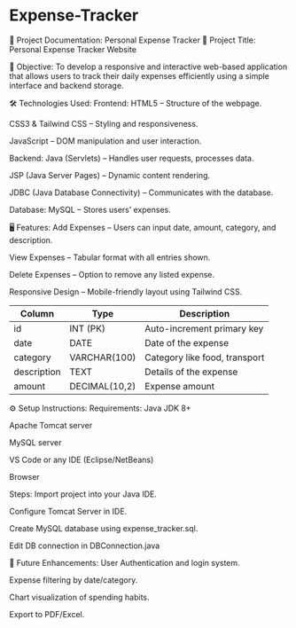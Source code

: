 # Expense-Tracker
📘 Project Documentation: Personal Expense Tracker
🧾 Project Title:
Personal Expense Tracker Website

📌 Objective:
To develop a responsive and interactive web-based application that allows users to track their daily expenses efficiently using a simple interface and backend storage.

🛠️ Technologies Used:
Frontend:
HTML5 – Structure of the webpage.

CSS3 & Tailwind CSS – Styling and responsiveness.

JavaScript – DOM manipulation and user interaction.

Backend:
Java (Servlets) – Handles user requests, processes data.

JSP (Java Server Pages) – Dynamic content rendering.

JDBC (Java Database Connectivity) – Communicates with the database.

Database:
MySQL – Stores users’ expenses.


🖥️ Features:
Add Expenses – Users can input date, amount, category, and description.

View Expenses – Tabular format with all entries shown.

Delete Expenses – Option to remove any listed expense.

Responsive Design – Mobile-friendly layout using Tailwind CSS.

| Column      | Type          | Description                   |
| ----------- | ------------- | ----------------------------- |
| id          | INT (PK)      | Auto-increment primary key    |
| date        | DATE          | Date of the expense           |
| category    | VARCHAR(100)  | Category like food, transport |
| description | TEXT          | Details of the expense        |
| amount      | DECIMAL(10,2) | Expense amount                |

⚙️ Setup Instructions:
Requirements:
Java JDK 8+

Apache Tomcat server

MySQL server

VS Code or any IDE (Eclipse/NetBeans)

Browser

Steps:
Import project into your Java IDE.

Configure Tomcat Server in IDE.

Create MySQL database using expense_tracker.sql.

Edit DB connection in DBConnection.java


🧪 Future Enhancements:
User Authentication and login system.

Expense filtering by date/category.

Chart visualization of spending habits.

Export to PDF/Excel.

